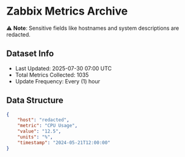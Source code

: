 # Zabbix Metrics Archive

⚠️ **Note**: Sensitive fields like hostnames and system descriptions are redacted.

## Dataset Info
- Last Updated: 2025-07-30 07:00 UTC
- Total Metrics Collected: 1035
- Update Frequency: Every (1) hour

## Data Structure
```json
{
    "host": "redacted",
    "metric": "CPU Usage",
    "value": "12.5",
    "units": "%",
    "timestamp": "2024-05-21T12:00:00"
}
```
